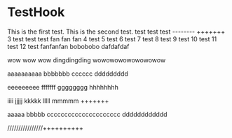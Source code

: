 # TestHook

This is the first test.
This is the second test. test test test -------- +++++++
3 test test test fan fan fan
4 test
5 test
6 test
7 test
8 test
9 test
10 test
11 test
12 test fanfanfan bobobobo dafdafdaf

wow wow wow dingdingding wowowowowowowowow

aaaaaaaaaa bbbbbbb cccccc ddddddddd

eeeeeeeee fffffff gggggggg hhhhhhhh

iiii jjjjj kkkkk lllll mmmmm +++++++

aaaaa bbbbb ccccccccccccccccccccc dddddddddddd

////////////////++++++++++